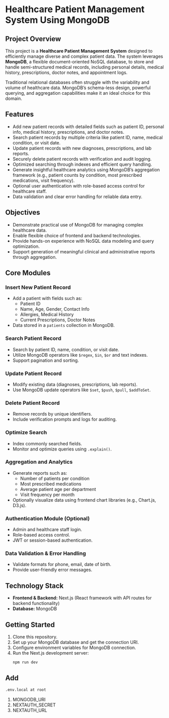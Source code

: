 # Healthcare Patient Management System Using MongoDB

## Project Overview
This project is a **Healthcare Patient Management System** designed to efficiently manage diverse and complex patient data. The system leverages **MongoDB**, a flexible document-oriented NoSQL database, to store and handle semi-structured medical records, including personal details, medical history, prescriptions, doctor notes, and appointment logs.

Traditional relational databases often struggle with the variability and volume of healthcare data. MongoDB’s schema-less design, powerful querying, and aggregation capabilities make it an ideal choice for this domain.

## Features
- Add new patient records with detailed fields such as patient ID, personal info, medical history, prescriptions, and doctor notes.
- Search patient records by multiple criteria like patient ID, name, medical condition, or visit date.
- Update patient records with new diagnoses, prescriptions, and lab reports.
- Securely delete patient records with verification and audit logging.
- Optimized searching through indexes and efficient query handling.
- Generate insightful healthcare analytics using MongoDB’s aggregation framework (e.g., patient counts by condition, most prescribed medications, visit frequency).
- Optional user authentication with role-based access control for healthcare staff.
- Data validation and clear error handling for reliable data entry.

## Objectives
- Demonstrate practical use of MongoDB for managing complex healthcare data.
- Enable flexible choice of frontend and backend technologies.
- Provide hands-on experience with NoSQL data modeling and query optimization.
- Support generation of meaningful clinical and administrative reports through aggregation.

## Core Modules

### Insert New Patient Record
- Add a patient with fields such as:
  - Patient ID
  - Name, Age, Gender, Contact Info
  - Allergies, Medical History
  - Current Prescriptions, Doctor Notes
- Data stored in a `patients` collection in MongoDB.

### Search Patient Record
- Search by patient ID, name, condition, or visit date.
- Utilize MongoDB operators like `$regex`, `$in`, `$or` and text indexes.
- Support pagination and sorting.

### Update Patient Record
- Modify existing data (diagnoses, prescriptions, lab reports).
- Use MongoDB update operators like `$set`, `$push`, `$pull`, `$addToSet`.

### Delete Patient Record
- Remove records by unique identifiers.
- Include verification prompts and logs for auditing.

### Optimize Search
- Index commonly searched fields.
- Monitor and optimize queries using `.explain()`.

### Aggregation and Analytics
- Generate reports such as:
  - Number of patients per condition
  - Most prescribed medications
  - Average patient age per department
  - Visit frequency per month
- Optionally visualize data using frontend chart libraries (e.g., Chart.js, D3.js).

### Authentication Module (Optional)
- Admin and healthcare staff login.
- Role-based access control.
- JWT or session-based authentication.

### Data Validation & Error Handling
- Validate formats for phone, email, date of birth.
- Provide user-friendly error messages.

## Technology Stack
- **Frontend & Backend:** Next.js (React framework with API routes for backend functionality)
- **Database:** MongoDB

## Getting Started
1. Clone this repository.
2. Set up your MongoDB database and get the connection URI.
3. Configure environment variables for MongoDB connection.
4. Run the Next.js development server:
   ```bash
   npm run dev

## Add 
```bash
.env.local at root
```
1. MONGODB_URI
2. NEXTAUTH_SECRET
3. NEXTAUTH_URL
